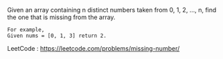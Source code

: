Given an array containing n distinct numbers taken from 0, 1, 2, ..., n,
find the one that is missing from the array.

```
For example,
Given nums = [0, 1, 3] return 2.
```

LeetCode : https://leetcode.com/problems/missing-number/
